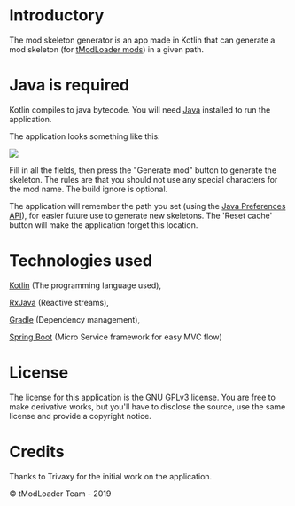 # Introductory
The mod skeleton generator is an app made in Kotlin that can generate a mod skeleton 
(for [tModLoader mods](https://tmodloader.net/)) in a given path.

# Java is required
Kotlin compiles to java bytecode. You will need [Java](https://www.java.com/en/download/) installed to run the application.

The application looks something like this:

![](https://i.imgur.com/WdTZ8V5.png)

Fill in all the fields, then press the "Generate mod" button to generate the skeleton.
The rules are that you should not use any special characters for the mod name. 
The build ignore is optional.

The application will remember the path you set (using the [Java Preferences API](https://docs.oracle.com/javase/8/docs/technotes/guides/preferences/index.html)), 
for easier future use to generate new skeletons. The 'Reset cache' button will make the application forget this location.

# Technologies used
[Kotlin](https://kotlinlang.org/) (The programming language used),
 
[RxJava](https://github.com/ReactiveX/RxJava) (Reactive streams), 

[Gradle](https://gradle.org/) (Dependency management), 

[Spring Boot](https://spring.io/) (Micro Service framework for easy MVC flow)

# License
The license for this application is the GNU GPLv3 license.
You are free to make derivative works, but you'll have to disclose the source, use the same license and provide a copyright notice.

# Credits
Thanks to Trivaxy for the initial work on the application.

© tModLoader Team - 2019
